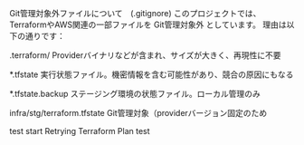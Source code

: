  Git管理対象外ファイルについて　(.gitignore)
このプロジェクトでは、TerraformやAWS関連の一部ファイルを Git管理対象外 としています。
理由は以下の通りです：

.terraform/
Providerバイナリなどが含まれ、サイズが大きく、再現性に不要

*.tfstate
実行状態ファイル。機密情報を含む可能性があり、競合の原因にもなる

*.tfstate.backup
ステージング環境の状態ファイル。ローカル管理のみ

infra/stg/terraform.tfstate
Git管理対象（providerバージョン固定のため

test start
Retrying Terraform Plan test
